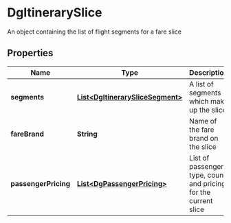 

# DgItinerarySlice

An object containing the list of flight segments for a fare slice

## Properties

| Name | Type | Description | Notes |
|------------ | ------------- | ------------- | -------------|
|**segments** | [**List&lt;DgItinerarySliceSegment&gt;**](DgItinerarySliceSegment.md) | A list of segments which make up the slice |  |
|**fareBrand** | **String** | Name of the fare brand on the slice |  [optional] |
|**passengerPricing** | [**List&lt;DgPassengerPricing&gt;**](DgPassengerPricing.md) | List of passengers type, count and pricing for the current slice |  [optional] |



